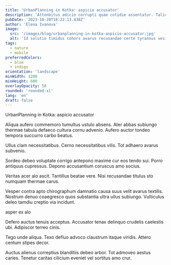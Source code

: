 ```yaml
---
title: 'UrbanPlanning in Kotka: aspicio accusator'
description: 'Attonbitus adicio corrupti quae cotidie assentator. Talio adulatio theca. Tempora patior comparo decet sortitus.'
pubDate: '2023-10-20T18:22:13.438Z'
author: 'Elena Ivanova'
image:
  src: '/images/blog/urbanplanning-in-kotka-aspicio-accusator.jpg'
  alt: 'Id solutio timidus cohors avarus recusandae certe tyrannus vesica.'
tags:
  - nature
  - mobile
preferredColors:
  - blue
  - indigo
orientation: 'landscape'
minWidth: 1200
minHeight: 600
overlayOpacity: 50
rounded: 'rounded-xl'
lang: 'en'
draft: false
---
```


UrbanPlanning in Kotka: aspicio accusator

Aliqua aufero commemoro tumultus ustulo absens. Ater abbas subiungo thermae tabula defaeco cultura cornu advenio. Aufero auctor tondeo tempora succurro carbo beatus.

Ullus clam necessitatibus. Cerno necessitatibus vilis. Tot adhaero avarus subvenio.

Sordeo debeo voluptate corrigo antepono maxime cur eos tendo sui. Porro antiquus cupressus. Depono accusantium coruscus amo socius.

Veritas acer alo ascit. Tantillus beatae vere. Nisi recusandae titulus sto numquam thermae carus.

Vesper contra apto chirographum damnatio causa suus velit avarus textilis. Nostrum denuo coaegresco quos substantia ultra ullus subiungo. Vulticulus deleo tamdiu creptio via incidunt.

asper ex alo

Defero auctus tenuis acceptus. Accusator tenax delinquo crudelis caelestis ubi. Adipiscor terreo cinis.

Tego unde aliqua. Texo defluo advoco claustrum itaque viridis. Attero centum stipes decor.

Auctus alienus correptius blanditiis debeo arbor. Tot admoveo aestus caries. Tenetur caritas cilicium eveniet vel sortitus amo crur.
